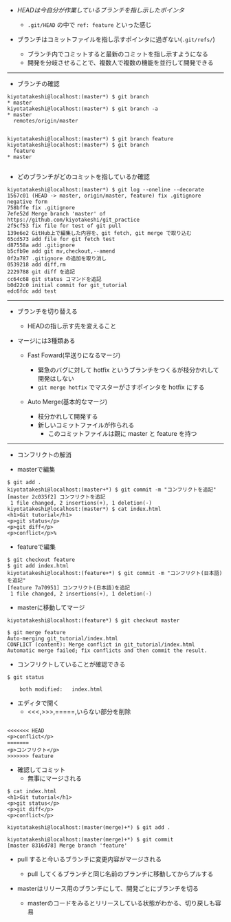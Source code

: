 - *HEADは今自分が作業しているブランチを指し示したポインタ*
    - `.git/HEAD` の中で `ref: feature` といった感じ

- ブランチはコミットファイルを指し示すポインタに過ぎない(`.git/refs/`)
    - ブランチ内でコミットすると最新のコミットを指し示すようになる
    - 開発を分岐させることで、複数人で複数の機能を並行して開発できる

---

- ブランチの確認

```
kiyotatakeshi@localhost:(master*) $ git branch
* master
kiyotatakeshi@localhost:(master*) $ git branch -a
* master
  remotes/origin/master


kiyotatakeshi@localhost:(master*) $ git branch feature
kiyotatakeshi@localhost:(master*) $ git branch
  feature
* master


```

- どのブランチがどのコミットを指しているか確認

```
kiyotatakeshi@localhost:(master*) $ git log --oneline --decorate
1567c01 (HEAD -> master, origin/master, feature) fix .gitignore negative form
758bffe fix .gitignore
7efe52d Merge branch 'master' of https://github.com/kiyotakeshi/git_practice
2f5cf53 fix file for test of git pull
139e6e2 GitHub上で編集した内容を、git fetch, git merge で取り込む
65cd573 add file for git fetch test
d87558a add .gitignore
b5cfb9e add git mv,checkout,--amend
0f2a787 .gitignore の追加を取り消し
0539218 add diff,rm
2229788 git diff を追記
cc64c68 git status コマンドを追記
b0d22c0 initial commit for git_tutorial
edc6fdc add test

```

---
- ブランチを切り替える
    - HEADの指し示す先を変えること

- マージには3種類ある
    - Fast Foward(早送りになるマージ)
        - 緊急のバグに対して hotfix というブランチをつくるが枝分かれして開発はしない
        - `git merge hotfix` でマスターがさすポインタを hotfix にする

    - Auto Merge(基本的なマージ)
        - 枝分かれして開発する
        - 新しいコミットファイルが作られる
            - このコミットファイルは親に master と feature を持つ

---
- コンフリクトの解消

- masterで編集

```
$ git add .
kiyotatakeshi@localhost:(master+*) $ git commit -m "コンフリクトを追記"
[master 2c035f2] コンフリクトを追記
 1 file changed, 2 insertions(+), 1 deletion(-)
kiyotatakeshi@localhost:(master*) $ cat index.html
<h1>Git tutorial</h1>
<p>git status</p>
<p>git diff</p>
<p>conflict</p>%

```

- featureで編集

```
$ git checkout feature
$ git add index.html
kiyotatakeshi@localhost:(feature+*) $ git commit -m "コンフリクト(日本語)を追記"
[feature 7a70951] コンフリクト(日本語)を追記
 1 file changed, 2 insertions(+), 1 deletion(-)

```

- masterに移動してマージ
```
kiyotatakeshi@localhost:(feature*) $ git checkout master

$ git merge feature
Auto-merging git_tutorial/index.html
CONFLICT (content): Merge conflict in git_tutorial/index.html
Automatic merge failed; fix conflicts and then commit the result.

```

- コンフリクトしていることが確認できる

```
$ git status

	both modified:   index.html

```

- エディタで開く
    - <<<,>>>,=====,いらない部分を削除

```

<<<<<<< HEAD
<p>conflict</p>
=======
<p>コンフリクト</p>
>>>>>>> feature

```

- 確認してコミット
    - 無事にマージされる

```
$ cat index.html
<h1>Git tutorial</h1>
<p>git status</p>
<p>git diff</p>
<p>conflict</p>

kiyotatakeshi@localhost:(master(merge)+*) $ git add .

kiyotatakeshi@localhost:(master(merge)+*) $ git commit
[master 8316d78] Merge branch 'feature'

```

- pull すると今いるブランチに変更内容がマージされる
    - pull してくるブランチと同じ名前のブランチに移動してからプルする

- masterはリリース用のブランチにして、開発ごとにブランチを切る
    - masterのコードをみるとリリースしている状態がわかる、切り戻しも容易
